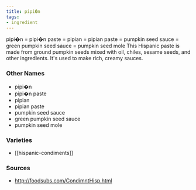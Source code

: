 ```yaml
---
title: pipi�n
tags:
- ingredient
---
```

pipi�n = pipi�n paste = pipian = pipian paste = pumpkin seed sauce = green pumpkin seed sauce = pumpkin seed mole This Hispanic paste is made from ground pumpkin seeds mixed with oil, chiles, sesame seeds, and other ingredients. It's used to make rich, creamy sauces.

### Other Names

* pipi�n
* pipi�n paste
* pipian
* pipian paste
* pumpkin seed sauce
* green pumpkin seed sauce
* pumpkin seed mole

### Varieties

* [[hispanic-condiments]]

### Sources
* http://foodsubs.com/CondimntHisp.html
